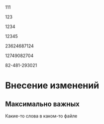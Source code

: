 111

123

1234

12345

23624687124

12749082704

82-481-293021

# Внесение изменений 

## Максимально важных

Какие-то слова в каком-то файле